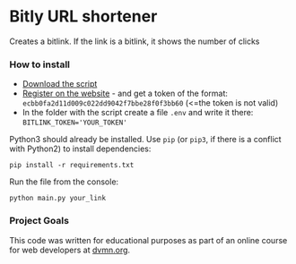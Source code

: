 # Bitly URL shortener

Creates a bitlink. If the link is a bitlink, it shows the number of clicks

### How to install

* [Download the script](https://github.com/miazigoo/creating-a-bitlink.git) 
* [Register on the website](https://api-ssl.bitly.com/) - and get a token of the format: ```ecbb0fa2d11d009c022dd9042f7bbe28f0f3bb60``` (<=the token is not valid)
* In the folder with the script create a file ```.env``` and write it there: ```BITLINK_TOKEN='YOUR_TOKEN' ```

Python3 should already be installed. 
Use `pip` (or `pip3`, if there is a conflict with Python2) to install dependencies:
```
pip install -r requirements.txt
```

Run the file from the console:
```
python main.py your_link
```
### Project Goals

This code was written for educational purposes as part of an online course for web developers at [dvmn.org](https://dvmn.org/).
